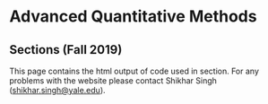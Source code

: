 # Advanced Quantitative Methods
## Sections (Fall 2019)

This page contains the html output of code used in section. For any problems with the website please contact Shikhar Singh (shikhar.singh@yale.edu). 
